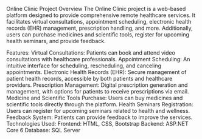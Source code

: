 Online Clinic Project
Overview
The Online Clinic project is a web-based platform designed to provide comprehensive remote healthcare services. It facilitates virtual consultations, appointment scheduling, electronic health records (EHR) management, prescription handling, and more. Additionally, users can purchase medicines and scientific tools, register for upcoming health seminars, and provide feedback.

Features:
Virtual Consultations: Patients can book and attend video consultations with healthcare professionals.
Appointment Scheduling: An intuitive interface for scheduling, rescheduling, and canceling appointments.
Electronic Health Records (EHR): Secure management of patient health records, accessible by both patients and healthcare providers.
Prescription Management: Digital prescription generation and management, with options for patients to receive prescriptions via email.
Medicine and Scientific Tools Purchase: Users can buy medicines and scientific tools directly through the platform.
Health Seminars Registration: Users can register for upcoming seminars related to health and wellness.
Feedback System: Patients can provide feedback to improve the services.
Technologies Used:
Frontend: HTML, CSS, Bootstrap
Backend: ASP.NET Core 6
Database: SQL Server
